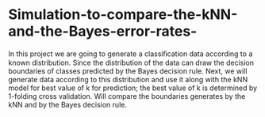 # Simulation-to-compare-the-kNN-and-the-Bayes-error-rates-

In this project we are going to generate a classiﬁcation data according to a known distribution. Since the distribution of the data can draw the decision boundaries of classes predicted by the Bayes decision rule. 
Next, we will generate data according to this distribution and use it along with the kNN model for best value of k for prediction; the best value of k is determined by 1-folding cross validation. Will compare the boundaries generates by the kNN and by the Bayes decision rule.





